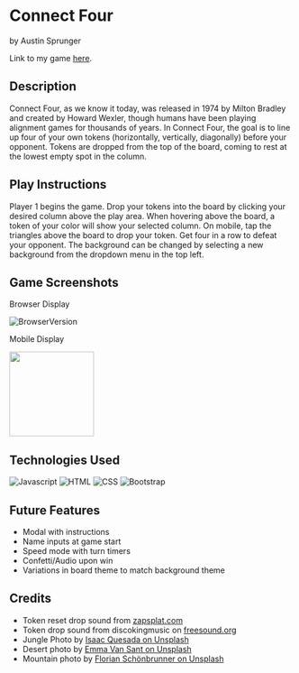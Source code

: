 # Connect Four
by Austin Sprunger

Link to my game <a href="https://connect-four-austin.surge.sh/" target="_blank">here</a>.

## Description
Connect Four, as we know it today, was released in 1974 by Milton Bradley and created by Howard Wexler, though humans have been playing alignment games for thousands of years. In Connect Four, the goal is to line up four of your own tokens (horizontally, vertically, diagonally) before your opponent. Tokens are dropped from the top of the board, coming to rest at the lowest empty spot in the column. 

## Play Instructions
Player 1 begins the game. Drop your tokens into the board by clicking your desired column above the play area. When hovering above the board, a token of your color will show your selected column. On mobile, tap the triangles above the board to drop your token. Get four in a row to defeat your opponent. The background can be changed by selecting a new background from the dropdown menu in the top left. 

## Game Screenshots
Browser Display

![BrowserVersion](https://i.imgur.com/2MvLqrg.png)

Mobile Display

<img src="https://i.imgur.com/9OIskr0.png" width="150">

## Technologies Used
![Javascript](https://img.shields.io/badge/-Javascript-yellow)
![HTML](https://img.shields.io/badge/-HTML-red)
![CSS](https://img.shields.io/badge/-CSS-blue)
![Bootstrap](https://img.shields.io/badge/-Bootstrap-green)

## Future Features
<ul>
<li>Modal with instructions</li>
<li>Name inputs at game start</li>
<li>Speed mode with turn timers</li>
<li>Confetti/Audio upon win</li>
<li>Variations in board theme to match background theme</li>
</ul>

## Credits
<ul>
<li>Token reset drop sound from <a href="https://zapsplat.com/" target="_blank">zapsplat.com</a></li>
<li>Token drop sound from discokingmusic on <a href="https://freesound.org/people/discokingmusic/sounds/271387/" target="_blank">freesound.org</a></li>
<li>Jungle Photo by <a href="https://unsplash.com/@isaacquesada?utm_source=unsplash&utm_medium=referral&utm_content=creditCopyText" target="_blank">Isaac Quesada on Unsplash</a></li>
<li>Desert photo by <a href="https://unsplash.com/@emma?utm_source=unsplash&utm_medium=referral&utm_content=creditCopyText" target="_blank">Emma Van Sant on Unsplash</a></li>
<li>Mountain photo by <a href="https://unsplash.com/@ferdinand8a?utm_source=unsplash&utm_medium=referral&utm_content=creditCopyText" target="_blank">Florian Schönbrunner on Unsplash</a></li>
